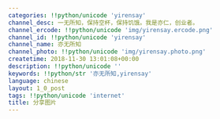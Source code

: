 ```yaml
---
categories: !!python/unicode 'yirensay'
channel_desc: 一无所知，保持空杯，保持饥饿。我是亦仁，创业者。
channel_ercode: !!python/unicode 'img/yirensay.ercode.png'
channel_id: !!python/unicode 'yirensay'
channel_name: 亦无所知
channel_photo: !!python/unicode 'img/yirensay.photo.png'
createtime: 2018-11-30 13:01:08+00:00
description: !!python/unicode ''
keywords: !!python/str '亦无所知,yirensay'
language: chinese
layout: 1_0_post
tags: !!python/unicode 'internet'
title: 分享图片
---
```

<div id="js_content">
<div class="share_media" id="img_list">
<img alt="" src="{{ '/img/KMaLruUdmIjjrlT57e6kfrHy1lr8yPXibgNBIbnkVhhjZKHkluoByGGCUTemn4p8tkFNia2IxT5iaJtW2Tz7U3BHw.jpeg' | prepend: site.img | replace: '//','/' }}"/>
</div>
</div>